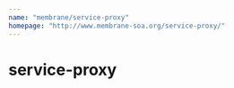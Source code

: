 ```yaml
---
name: "membrane/service-proxy"
homepage: "http://www.membrane-soa.org/service-proxy/"
---
```

# service-proxy
